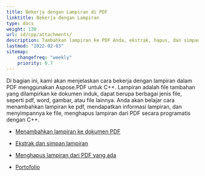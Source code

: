 ```yaml
---
title: Bekerja dengan Lampiran di PDF
linktitle: Bekerja dengan Lampiran
type: docs
weight: 130
url: id/cpp/attachments/
description: Tambahkan lampiran ke PDF Anda, ekstrak, hapus, dan simpan lampiran dengan pustaka C++. Buat Portofolio PDF dengan Aspose.PDF untuk C++.
lastmod: "2022-02-03"
sitemap:
    changefreq: "weekly"
    priority: 0.7
---
```


Di bagian ini, kami akan menjelaskan cara bekerja dengan lampiran dalam PDF menggunakan Aspose.PDF untuk C++.
Lampiran adalah file tambahan yang dilampirkan ke dokumen induk, dapat berupa berbagai jenis file, seperti pdf, word, gambar, atau file lainnya.
Anda akan belajar cara menambahkan lampiran ke pdf, mendapatkan informasi lampiran, dan menyimpannya ke file, menghapus lampiran dari PDF secara programatis dengan C++.

- [Menambahkan lampiran ke dokumen PDF](/pdf/cpp/add-attachment-to-pdf-document/)
- [Ekstrak dan simpan lampiran](/pdf/cpp/extract-and-save-an-attachment/)
- [Menghapus lampiran dari PDF yang ada](/pdf/cpp/removing-attachment-from-an-existing-pdf/)

- [Portofolio](/pdf/cpp/portfolio/)